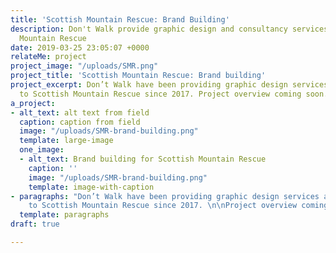 ```yaml
---
title: 'Scottish Mountain Rescue: Brand Building'
description: Don't Walk provide graphic design and consultancy services to Scottish
  Mountain Rescue
date: 2019-03-25 23:05:07 +0000
relateMe: project
project_image: "/uploads/SMR.png"
project_title: 'Scottish Mountain Rescue: Brand building'
project_excerpt: Don’t Walk have been providing graphic design services and consultancy
  to Scottish Mountain Rescue since 2017. Project overview coming soon.
a_project:
- alt_text: alt text from field
  caption: caption from field
  image: "/uploads/SMR-brand-building.png"
  template: large-image
  one_image:
  - alt_text: Brand building for Scottish Mountain Rescue
    caption: ''
    image: "/uploads/SMR-brand-building.png"
    template: image-with-caption
- paragraphs: "Don’t Walk have been providing graphic design services and consultancy
    to Scottish Mountain Rescue since 2017. \n\nProject overview coming soon…"
  template: paragraphs
draft: true

---
```


